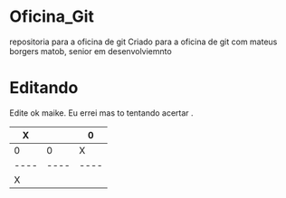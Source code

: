 # Oficina_Git
repositoria para a oficina de git
Criado para a oficina de git com mateus borgers matob, senior em desenvolviemnto 



# Editando
Edite ok maike.
    Eu errei mas to tentando acertar .

 X  |    | 0
----|----|----
  0 |  0 | X
----|----|----
  X |    |
